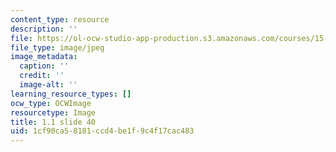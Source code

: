 ```yaml
---
content_type: resource
description: ''
file: https://ol-ocw-studio-app-production.s3.amazonaws.com/courses/15-s21-nuts-and-bolts-of-business-plans-january-iap-2014/1cf90ca58181ccd4be1f9c4f17cac483_Slide40.JPG
file_type: image/jpeg
image_metadata:
  caption: ''
  credit: ''
  image-alt: ''
learning_resource_types: []
ocw_type: OCWImage
resourcetype: Image
title: 1.1 slide 40
uid: 1cf90ca5-8181-ccd4-be1f-9c4f17cac483
---
```

